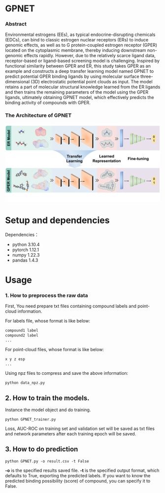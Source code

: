 # GPNET

### Abstract

Environmental estrogens (EEs), as typical endocrine-disrupting chemicals (EDCs), can bind to classic estrogen nuclear receptors (ERs) to induce genomic effects, as well as to G protein-coupled estrogen receptor (GPER) located on the cytoplasmic membrane, thereby inducing downstream non-genomic effects rapidly. However, due to the relatively scarce ligand data, receptor-based or ligand-based screening model is challenging. Inspired by functional similarity between GPER and ER, this study takes GPER as an example and constructs a deep transfer learning model named GPNET to predict potential GPER binding ligands by using molecular surface three-dimensional (3D) electrostatic potential point clouds as input. The model retains a part of molecular structural knowledge learned from the ER ligands and then trains the remaining parameters of the model using the GPER ligands, ultimately obtaining GPNET model, which effectively predicts the binding activity of compounds with GPER.

### The Architecture of GPNET

![GPNET](Architecture.png)

# Setup and dependencies

Dependencies：

- python 3.10.4
- pytorch 1.12.1
- numpy 1.22.3
- pandas 1.4.3

# Usage

### 1. How to preprocess the raw data
First, You need prepare txt files containing compound labels and point-cloud information.

For labels file, whose format is like below:
```
compound1 label
compound2 label
...
```

For point-cloud files, whose format is like below:
```
x y z esp
...
```

Using npz files to compress and save the above information:
```
python data_npz.py 
```

## 2. How to train the models. 
Instance the model object and do training.
```
python GPNET_trainer.py 
```
Loss, AUC-ROC on training set and validation set will be saved as txt files and network parameters after each training epoch will be saved.

## 3. How to do prediction
```
python GPNET.py -o result.csv -t False
```
**-o** is the specified results saved file.
**-t** is the specified output format, which defaults to True, exporting the predicted labels. 
If you want to know the predicted binding possibility (score) of compound, you can specify it to False.

